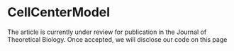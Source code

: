 # CellCenterModel

The article is currently under review for publication in the Journal of Theoretical Biology. 
Once accepted, we will disclose our code on this page
